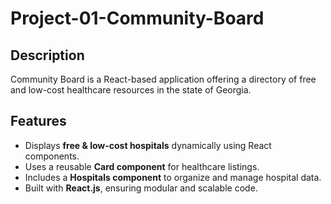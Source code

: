 # Project-01-Community-Board

## Description
Community Board is a React-based application offering a directory of free and low-cost healthcare resources in the state of Georgia.

## Features
- Displays **free & low-cost hospitals** dynamically using React components.
- Uses a reusable **Card component** for healthcare listings.
- Includes a **Hospitals component** to organize and manage hospital data.
- Built with **React.js**, ensuring modular and scalable code.

